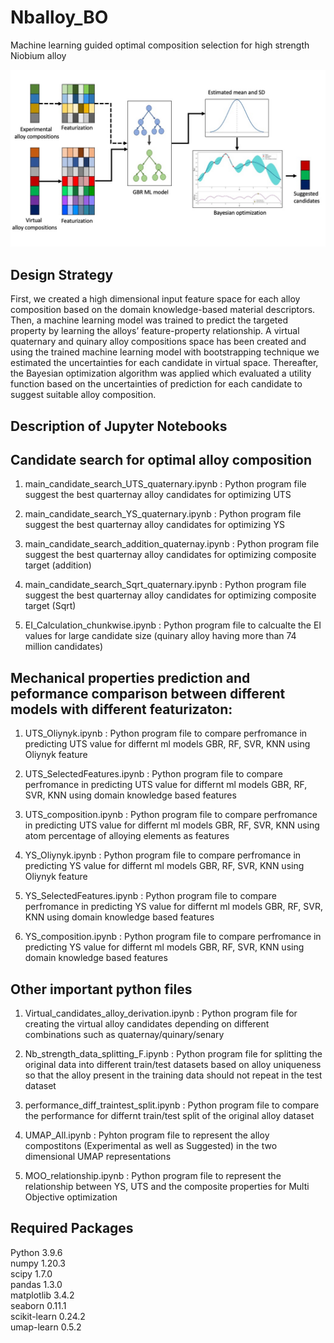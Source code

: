 # Nballoy_BO
Machine learning guided optimal composition selection for high strength Niobium alloy

![Screenshot](matrial_ML_schemaic.jpg)

## Design Strategy
First, we created a high dimensional input feature space for each alloy composition based on the domain knowledge-based material descriptors. Then, a machine learning model was trained to predict the targeted property by learning the alloys’ feature-property relationship. A virtual quaternary and quinary alloy compositions space has been created and using the trained machine learning model with bootstrapping technique we estimated the uncertainties for each candidate in virtual space. Thereafter, the Bayesian optimization algorithm was applied which evaluated a utility function based on the uncertainties of prediction for each candidate to suggest suitable alloy composition. 

## Description of Jupyter Notebooks 

## Candidate search for optimal alloy composition 

1. main_candidate_search_UTS_quaternary.ipynb : Python program file suggest the best quarternay alloy candidates for optimizing UTS  

2. main_candidate_search_YS_quaternary.ipynb : Python program file suggest the best quarternay alloy candidates for optimizing YS 

3. main_candidate_search_addition_quaternay.ipynb : Python program file suggest the best quarternay alloy candidates for optimizing composite target (addition)

4. main_candidate_search_Sqrt_quaternary.ipynb : Python program file suggest the best quarternay alloy candidates for optimizing composite target (Sqrt)

5. EI_Calculation_chunkwise.ipynb : Python program file to calcualte the EI values for large candidate size (quinary alloy having more than 74 million candidates)


## Mechanical properties prediction and peformance comparison between different models with different featurizaton: 

1. UTS_Oliynyk.ipynb : Python program file to compare perfromance in predicting UTS value for differnt ml models GBR, RF, SVR, KNN using Oliynyk feature

2. UTS_SelectedFeatures.ipynb : Python program file to compare perfromance in predicting UTS value for differnt ml models GBR, RF, SVR, KNN using domain knowledge based features

3. UTS_composition.ipynb : Python program file to compare perfromance in predicting UTS value for differnt ml models GBR, RF, SVR, KNN using atom percentage of alloying elements as features


4. YS_Oliynyk.ipynb : Python program file to compare perfromance in predicting YS value for differnt ml models GBR, RF, SVR, KNN using Oliynyk feature

5. YS_SelectedFeatures.ipynb : Python program file to compare perfromance in predicting YS value for differnt ml models GBR, RF, SVR, KNN using domain knowledge based features

6. YS_composition.ipynb : Python program file to compare perfromance in predicting YS value for differnt ml models GBR, RF, SVR, KNN using domain knowledge based features



## Other important python files 

1. Virtual_candidates_alloy_derivation.ipynb : Python program file for creating the virtual alloy candidates depending on different combinations such as quaternay/quinary/senary

2. Nb_strength_data_splitting_F.ipynb : Python program file for splitting the original data into different train/test datasets based on alloy uniqueness so that the alloy present in the training data should not repeat in the test dataset

3. performance_diff_traintest_split.ipynb : Python program file to compare the performance for differnt train/test split of the original alloy dataset

4. UMAP_All.ipynb : Pyhton program file to represent the alloy compostitons (Experimental as well as Suggested) in the two dimensional UMAP representations 

5. MOO_relationship.ipynb : Python program file to represent the relationship between YS, UTS and the composite properties for Multi Objective optimization 


## Required Packages
Python 3.9.6 <br>
numpy 1.20.3 <br>
scipy 1.7.0 <br>
pandas 1.3.0 <br>
matplotlib 3.4.2 <br>
seaborn 0.11.1 <br>
scikit-learn 0.24.2 <br>
umap-learn 0.5.2 
